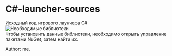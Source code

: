# C#-launcher-sources
Исходный код игрового лаунчера C#\
![](https://sun1.43222.userapi.com/yOz8UA008RxNwVQzzOedc8AitKGgEWNQC-vKHg/RpZihaZHU0M.jpg "Необходимые библиотеки")\
Чтобы установить данные библиотеки, необходимо открыть управление пакетами NuGet, затем найти их.




Author: me.
